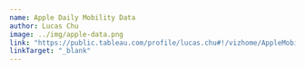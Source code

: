 ```yaml
---
name: Apple Daily Mobility Data
author: Lucas Chu
image: ../img/apple-data.png
link: "https://public.tableau.com/profile/lucas.chu#!/vizhome/AppleMobilityData/MobilitywithaFixedScale"
linkTarget: "_blank"
---
```

